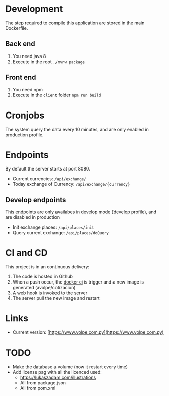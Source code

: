 # Development

The step required to compile this application are stored in the
main Dockerfile.

## Back end

1. You need java 8
2. Execute in the root `./mvnw package`

## Front end

1. You need npm
2. Execute in the `client` folder `npm run build`

# Cronjobs

The system query the data every 10 minutes, and are only enabled
in production profile.

# Endpoints

By default the server starts at port 8080.

* Current currencies: `/api/exchange/`
* Today exchange of Currency: `/api/exchange/{currency}`

## Develop endpoints

This endpoints are only availabes in develop mode (develop profile), 
and are disabled in production

* Init exchange places: `/api/places/init`
* Query current exchange: `/api/places/doQuery`

# CI and CD

This project is in an continuous delivery:

1. The code is hosted in Github
2. When a push occur, the [docker ci](https://hub.docker.com/r/avolpe/cotizacion/) is trigger 
   and a new image is generated (avolpe/cotizacion)
3. A web hook is invoked to the server
4. The server pull the new image and restart

# Links

* Current version: [https://www.volpe.com.py](https://www.volpe.com.py)

# TODO

* Make the database a volume (now it restart every time)
* Add license pag with all the licenced used:
    * https://lukaszadam.com/illustrations
    * All from package.json
    * All from pom.xml
